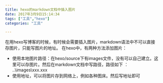 ```yaml
---
title: hexo的markdown文档中插入图片
date: 2017年3月9日15:14:34
tags: ["工具","hexo"]
categories: "工具"

---
```



在用hexo写博客的时候，有时候会需要插入图片，markdown语法中不可以直接存图片，只能写图片的地址。
在hexo中，有两种方法添加图片：

- 使用本地图片路径：在hexo/source下有images文件，没有可以自己建立。这里可以存图片。然后在markdown文档中写路径，路径如下 ： ..\images\xxx.xxx
- 使用地址，可以将图片存到网络上，例如各种图床。然后写地址即可